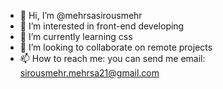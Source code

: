 - 👋 Hi, I’m @mehrsasirousmehr
- 👀 I’m interested in front-end developing
- 🌱 I’m currently learning css
- 💞️ I’m looking to collaborate on remote projects
- 📫 How to reach me:
you can send me email:
sirousmehr.mehrsa21@gmail.com
<!---
mehrsasirousmehr/mehrsasirousmehr is a ✨ special ✨ repository because its `README.md` (this file) appears on your GitHub profile.
You can click the Preview link to take a look at your changes.
--->
